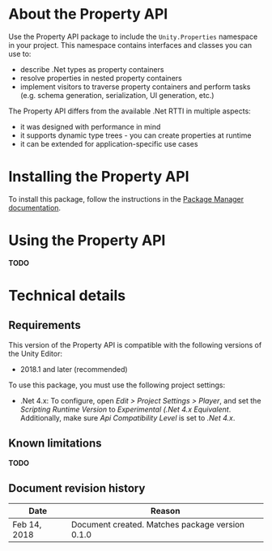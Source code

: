 # About the Property API

Use the Property API package to include the `Unity.Properties` namespace in your project. This namespace contains interfaces and classes you can use to:
 * describe .Net types as property containers
 * resolve properties in nested property containers
 * implement visitors to traverse property containers and perform tasks (e.g. schema generation, serialization, UI generation, etc.)

The Property API differs from the available .Net RTTI in multiple aspects:
 * it was designed with performance in mind
 * it supports dynamic type trees - you can create properties at runtime
 * it can be extended for application-specific use cases

# Installing the Property API

To install this package, follow the instructions in the [Package Manager documentation](https://docs.unity3d.com/Packages/com.unity.package-manager-ui@latest/index.html). 

# Using the Property API

**TODO**

# Technical details
## Requirements

This version of the Property API is compatible with the following versions of the Unity Editor:

* 2018.1 and later (recommended)

To use this package, you must use the following project settings:
* .Net 4.x: To configure, open *Edit > Project Settings > Player*, and set the *Scripting Runtime Version* to *Experimental (.Net 4.x Equivalent*. Additionally, make sure *Api Compatibility Level* is set to *.Net 4.x*.

## Known limitations

**TODO**

## Document revision history

|Date|Reason|
|---|---|
|Feb 14, 2018|Document created. Matches package version 0.1.0|